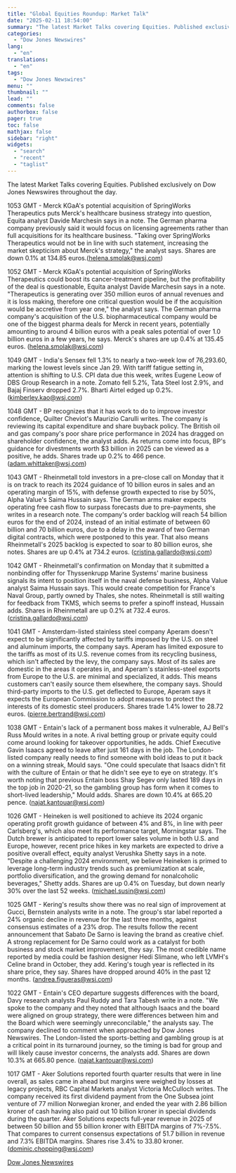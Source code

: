 ```yaml
---
title: "Global Equities Roundup: Market Talk"
date: "2025-02-11 18:54:00"
summary: "The latest Market Talks covering Equities. Published exclusively on Dow Jones Newswires throughout the day.1053 GMT - Merck KGaA's potential acquisition of SpringWorks Therapeutics puts Merck's healthcare business strategy into question, Equita analyst Davide Marchesin says in a note. The German pharma company previously said it would focus on licensing..."
categories:
  - "Dow Jones Newswires"
lang:
  - "en"
translations:
  - "en"
tags:
  - "Dow Jones Newswires"
menu: ""
thumbnail: ""
lead: ""
comments: false
authorbox: false
pager: true
toc: false
mathjax: false
sidebar: "right"
widgets:
  - "search"
  - "recent"
  - "taglist"
---
```


The latest Market Talks covering Equities. Published exclusively on Dow Jones Newswires throughout the day.

1053 GMT - Merck KGaA's potential acquisition of SpringWorks Therapeutics puts Merck's healthcare business strategy into question, Equita analyst Davide Marchesin says in a note. The German pharma company previously said it would focus on licensing agreements rather than full acquisitions for its healthcare business. "Taking over SpringWorks Therapeutics would not be in line with such statement, increasing the market skepticism about Merck's strategy," the analyst says. Shares are down 0.1% at 134.85 euros.(helena.smolak@wsj.com)

1052 GMT - Merck KGaA's potential acquisition of SpringWorks Therapeutics could boost its cancer-treatment pipeline, but the profitability of the deal is questionable, Equita analyst Davide Marchesin says in a note. "Therapeutics is generating over 350 million euros of annual revenues and it is loss making, therefore one critical question would be if the acquisition would be accretive from year one," the analyst says. The German pharma company's acquisition of the U.S. biopharmaceutical company would be one of the biggest pharma deals for Merck in recent years, potentially amounting to around 4 billion euros with a peak sales potential of over 1.0 billion euros in a few years, he says. Merck's shares are up 0.4% at 135.45 euros. (helena.smolak@wsj.com)

1049 GMT - India's Sensex fell 1.3% to nearly a two-week low of 76,293.60, marking the lowest levels since Jan 29. With tariff fatigue setting in, attention is shifting to U.S. CPI data due this week, writes Eugene Leow of DBS Group Research in a note. Zomato fell 5.2%, Tata Steel lost 2.9%, and Bajaj Finserv dropped 2.7%. Bharti Airtel edged up 0.2%. (kimberley.kao@wsj.com)

1048 GMT - BP recognizes that it has work to do to improve investor confidence, Quilter Cheviot's Maurizio Carulli writes. The company is reviewing its capital expenditure and share buyback policy. The British oil and gas company's poor share price performance in 2024 has dragged on shareholder confidence, the analyst adds. As returns come into focus, BP's guidance for divestments worth $3 billion in 2025 can be viewed as a positive, he adds. Shares trade up 0.2% to 466 pence. (adam.whittaker@wsj.com)

1043 GMT - Rheinmetall told investors in a pre-close call on Monday that it is on track to reach its 2024 guidance of 10 billion euros in sales and an operating margin of 15%, with defense growth expected to rise by 50%, Alpha Value's Saima Hussain says. The German arms maker expects operating free cash flow to surpass forecasts due to pre-payments, she writes in a research note. The company's order backlog will reach 54 billion euros for the end of 2024, instead of an initial estimate of between 60 billion and 70 billion euros, due to a delay in the award of two German digital contracts, which were postponed to this year. That also means Rheinmetall's 2025 backlog is expected to soar to 80 billion euros, she notes. Shares are up 0.4% at 734.2 euros. (cristina.gallardo@wsj.com)

1042 GMT - Rheinmetall's confirmation on Monday that it submitted a nonbinding offer for Thyssenkrupp Marine Systems' marine business signals its intent to position itself in the naval defense business, Alpha Value analyst Saima Hussain says. This would create competition for France's Naval Group, partly owned by Thales, she notes. Rheinmetall is still waiting for feedback from TKMS, which seems to prefer a spinoff instead, Hussain adds. Shares in Rheinmetall are up 0.2% at 732.4 euros. (cristina.gallardo@wsj.com)

1041 GMT - Amsterdam-listed stainless steel company Aperam doesn't expect to be significantly affected by tariffs imposed by the U.S. on steel and aluminum imports, the company says. Aperam has limited exposure to the tariffs as most of its U.S. revenue comes from its recycling business, which isn't affected by the levy, the company says. Most of its sales are domestic in the areas it operates in, and Aperam's stainless-steel exports from Europe to the U.S. are minimal and specialized, it adds. This means customers can't easily source them elsewhere, the company says. Should third-party imports to the U.S. get deflected to Europe, Aperam says it expects the European Commission to adopt measures to protect the interests of its domestic steel producers. Shares trade 1.4% lower to 28.72 euros. (pierre.bertrand@wsj.com)

1038 GMT - Entain's lack of a permanent boss makes it vulnerable, AJ Bell's Russ Mould writes in a note. A rival betting group or private equity could come around looking for takeover opportunities, he adds. Chief Executive Gavin Isaacs agreed to leave after just 161 days in the job. The London-listed company really needs to find someone with bold ideas to put it back on a winning streak, Mould says. "One could speculate that Isaacs didn't fit with the culture of Entain or that he didn't see eye to eye on strategy. It's worth noting that previous Entain boss Shay Segev only lasted 189 days in the top job in 2020-21, so the gambling group has form when it comes to short-lived leadership," Mould adds. Shares are down 10.4% at 665.20 pence. (najat.kantouar@wsj.com)

1026 GMT - Heineken is well positioned to achieve its 2024 organic operating profit growth guidance of between 4% and 8%, in line with peer Carlsberg's, which also meet its performance target, Morningstar says. The Dutch brewer is anticipated to report lower sales volume in both U.S. and Europe, however, recent price hikes in key markets are expected to drive a positive overall effect, equity analyst Verushka Shetty says in a note. "Despite a challenging 2024 environment, we believe Heineken is primed to leverage long-term industry trends such as premiumization at scale, portfolio diversification, and the growing demand for nonalcoholic beverages," Shetty adds. Shares are up 0.4% on Tuesday, but down nearly 30% over the last 52 weeks. (michael.susin@wsj.com)

1025 GMT - Kering's results show there was no real sign of improvement at Gucci, Bernstein analysts write in a note. The group's star label reported a 24% organic decline in revenue for the last three months, against consensus estimates of a 23% drop. The results follow the recent announcement that Sabato De Sarno is leaving the brand as creative chief. A strong replacement for De Sarno could work as a catalyst for both business and stock market improvement, they say. The most credible name reported by media could be fashion designer Hedi Slimane, who left LVMH's Celine brand in October, they add. Kering's tough year is reflected in its share price, they say. Shares have dropped around 40% in the past 12 months. (andrea.figueras@wsj.com)

1022 GMT - Entain's CEO departure suggests differences with the board, Davy research analysts Paul Ruddy and Tara Tabesh write in a note. "We spoke to the company and they noted that although Isaacs and the board were aligned on group strategy, there were differences between him and the Board which were seemingly unreconcilable," the analysts say. The company declined to comment when approached by Dow Jones Newswires. The London-listed the sports-betting and gambling group is at a critical point in its turnaround journey, so the timing is bad for group and will likely cause investor concerns, the analysts add. Shares are down 10.3% at 665.80 pence. (najat.kantouar@wsj.com)

1017 GMT - Aker Solutions reported fourth quarter results that were in line overall, as sales came in ahead but margins were weighed by losses at legacy projects, RBC Capital Markets analyst Victoria McCulloch writes. The company received its first dividend payment from the One Subsea joint venture of 77 million Norwegian kroner, and ended the year with 2.86 billion kroner of cash having also paid out 10 billion kroner in special dividends during the quarter. Aker Solutions expects full-year revenue in 2025 of between 50 billion and 55 billion kroner with EBITDA margins of 7%-7.5%. That compares to current consensus expectations of 51.7 billion in revenue and 7.3% EBITDA margins. Shares rise 3.4% to 33.80 kroner. (dominic.chopping@wsj.com)

[Dow Jones Newswires](https://www.tradingview.com/news/DJN_DN20250211002630:0/)
